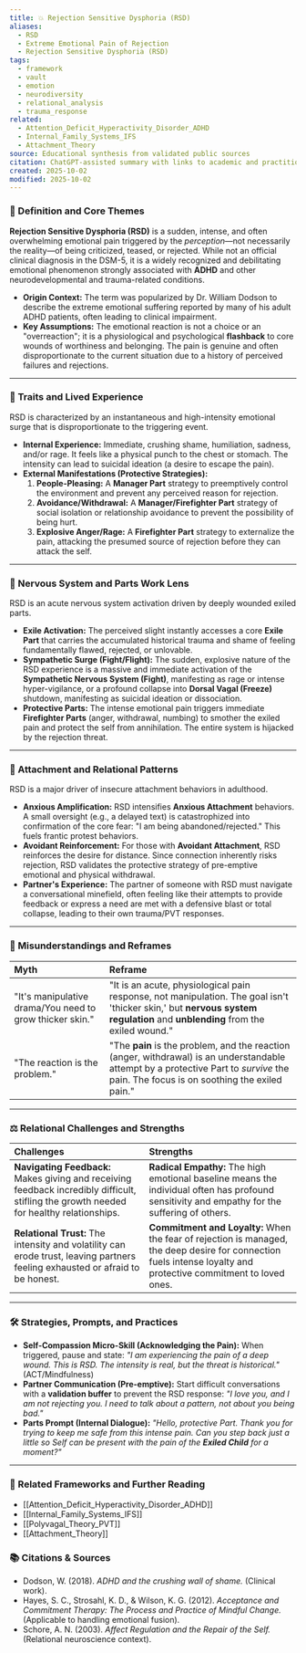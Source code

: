 ```yaml
---
title: 💥 Rejection Sensitive Dysphoria (RSD)
aliases:
  - RSD
  - Extreme Emotional Pain of Rejection
  - Rejection Sensitive Dysphoria (RSD)
tags:
  - framework
  - vault
  - emotion
  - neurodiversity
  - relational_analysis
  - trauma_response
related:
  - Attention_Deficit_Hyperactivity_Disorder_ADHD
  - Internal_Family_Systems_IFS
  - Attachment_Theory
source: Educational synthesis from validated public sources
citation: ChatGPT-assisted summary with links to academic and practitioner materials
created: 2025-10-02
modified: 2025-10-02
---
```


<!-- @format -->

### 🧩 Definition and Core Themes

**Rejection Sensitive Dysphoria (RSD)** is a sudden, intense, and often overwhelming emotional pain triggered by the _perception_—not necessarily the reality—of being criticized, teased, or rejected. While not an official clinical diagnosis in the DSM-5, it is a widely recognized and debilitating emotional phenomenon strongly associated with **ADHD** and other neurodevelopmental and trauma-related conditions.

- **Origin Context:** The term was popularized by Dr. William Dodson to describe the extreme emotional suffering reported by many of his adult ADHD patients, often leading to clinical impairment.
- **Key Assumptions:** The emotional reaction is not a choice or an "overreaction"; it is a physiological and psychological **flashback** to core wounds of worthiness and belonging. The pain is genuine and often disproportionate to the current situation due to a history of perceived failures and rejections.

---

### 🌿 Traits and Lived Experience

RSD is characterized by an instantaneous and high-intensity emotional surge that is disproportionate to the triggering event.

- **Internal Experience:** Immediate, crushing shame, humiliation, sadness, and/or rage. It feels like a physical punch to the chest or stomach. The intensity can lead to suicidal ideation (a desire to escape the pain).
- **External Manifestations (Protective Strategies):**
  1.  **People-Pleasing:** A **Manager Part** strategy to preemptively control the environment and prevent any perceived reason for rejection.
  2.  **Avoidance/Withdrawal:** A **Manager/Firefighter Part** strategy of social isolation or relationship avoidance to prevent the possibility of being hurt.
  3.  **Explosive Anger/Rage:** A **Firefighter Part** strategy to externalize the pain, attacking the presumed source of rejection before they can attack the self.

---

### 🧠 Nervous System and Parts Work Lens

RSD is an acute nervous system activation driven by deeply wounded exiled parts.

- **Exile Activation:** The perceived slight instantly accesses a core **Exile Part** that carries the accumulated historical trauma and shame of feeling fundamentally flawed, rejected, or unlovable.
- **Sympathetic Surge (Fight/Flight):** The sudden, explosive nature of the RSD experience is a massive and immediate activation of the **Sympathetic Nervous System (Fight)**, manifesting as rage or intense hyper-vigilance, or a profound collapse into **Dorsal Vagal (Freeze)** shutdown, manifesting as suicidal ideation or dissociation.
- **Protective Parts:** The intense emotional pain triggers immediate **Firefighter Parts** (anger, withdrawal, numbing) to smother the exiled pain and protect the self from annihilation. The entire system is hijacked by the rejection threat.

---

### 💞 Attachment and Relational Patterns

RSD is a major driver of insecure attachment behaviors in adulthood.

- **Anxious Amplification:** RSD intensifies **Anxious Attachment** behaviors. A small oversight (e.g., a delayed text) is catastrophized into confirmation of the core fear: "I am being abandoned/rejected." This fuels frantic protest behaviors.
- **Avoidant Reinforcement:** For those with **Avoidant Attachment**, RSD reinforces the desire for distance. Since connection inherently risks rejection, RSD validates the protective strategy of pre-emptive emotional and physical withdrawal.
- **Partner's Experience:** The partner of someone with RSD must navigate a conversational minefield, often feeling like their attempts to provide feedback or express a need are met with a defensive blast or total collapse, leading to their own trauma/PVT responses.

---

### 🔄 Misunderstandings and Reframes

| Myth                                                     | Reframe                                                                                                                                                                                |
| :------------------------------------------------------- | :------------------------------------------------------------------------------------------------------------------------------------------------------------------------------------- |
| "It's manipulative drama/You need to grow thicker skin." | "It is an acute, physiological pain response, not manipulation. The goal isn't 'thicker skin,' but **nervous system regulation** and **unblending** from the exiled wound."            |
| "The reaction is the problem."                           | "The **pain** is the problem, and the reaction (anger, withdrawal) is an understandable attempt by a protective Part to _survive_ the pain. The focus is on soothing the exiled pain." |

---

### ⚖️ Relational Challenges and Strengths

| Challenges                                                                                                                               | Strengths                                                                                                                                                        |
| :--------------------------------------------------------------------------------------------------------------------------------------- | :--------------------------------------------------------------------------------------------------------------------------------------------------------------- |
| **Navigating Feedback:** Makes giving and receiving feedback incredibly difficult, stifling the growth needed for healthy relationships. | **Radical Empathy:** The high emotional baseline means the individual often has profound sensitivity and empathy for the suffering of others.                    |
| **Relational Trust:** The intensity and volatility can erode trust, leaving partners feeling exhausted or afraid to be honest.           | **Commitment and Loyalty:** When the fear of rejection is managed, the deep desire for connection fuels intense loyalty and protective commitment to loved ones. |

---

### 🛠️ Strategies, Prompts, and Practices

- **Self-Compassion Micro-Skill (Acknowledging the Pain):** When triggered, pause and state: _"I am experiencing the pain of a deep wound. This is RSD. The intensity is real, but the threat is historical."_ (ACT/Mindfulness)
- **Partner Communication (Pre-emptive):** Start difficult conversations with a **validation buffer** to prevent the RSD response: _"I love you, and I am not rejecting you. I need to talk about a pattern, not about you being bad."_
- **Parts Prompt (Internal Dialogue):** _"Hello, protective Part. Thank you for trying to keep me safe from this intense pain. Can you step back just a little so Self can be present with the pain of the **Exiled Child** for a moment?"_

---

### 🔗 Related Frameworks and Further Reading

- [[Attention_Deficit_Hyperactivity_Disorder_ADHD]]
- [[Internal_Family_Systems_IFS]]
- [[Polyvagal_Theory_PVT]]
- [[Attachment_Theory]]

### 📚 Citations & Sources

- Dodson, W. (2018). _ADHD and the crushing wall of shame._ (Clinical work).
- Hayes, S. C., Strosahl, K. D., & Wilson, K. G. (2012). _Acceptance and Commitment Therapy: The Process and Practice of Mindful Change._ (Applicable to handling emotional fusion).
- Schore, A. N. (2003). _Affect Regulation and the Repair of the Self._ (Relational neuroscience context).
